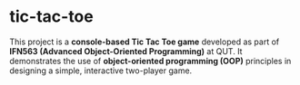 # tic-tac-toe
This project is a **console-based Tic Tac Toe game** developed as part of **IFN563 (Advanced Object-Oriented Programming)** at QUT.   It demonstrates the use of **object-oriented programming (OOP)** principles in designing a simple, interactive two-player game.

